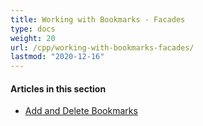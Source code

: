 ```yaml
---
title: Working with Bookmarks - Facades
type: docs
weight: 20
url: /cpp/working-with-bookmarks-facades/
lastmod: "2020-12-16"
---
```


#### **Articles in this section** 

- [Add and Delete Bookmarks](/pdf/cpp/add-and-delete-bookmarks/)
